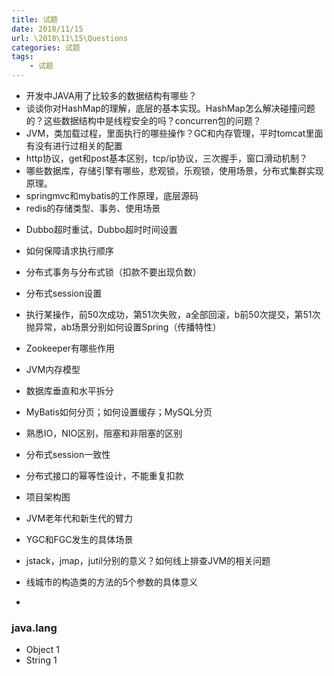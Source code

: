 ```yaml
---
title: 试题
date: 2018/11/15
url: \2018\11\15\Questions
categories: 试题
tags: 
	- 试题
---
```

 <meta name="referrer" content="no-referrer" />


* 开发中JAVA用了比较多的数据结构有哪些？
* 谈谈你对HashMap的理解，底层的基本实现。HashMap怎么解决碰撞问题的？这些数据结构中是线程安全的吗？concurren包的问题？
* JVM，类加载过程，里面执行的哪些操作？GC和内存管理，平时tomcat里面有没有进行过相关的配置
* http协议，get和post基本区别，tcp/ip协议，三次握手，窗口滑动机制？
* 哪些数据库，存储引擎有哪些，悲观锁，乐观锁，使用场景，分布式集群实现原理。
* springmvc和mybatis的工作原理，底层源码
* redis的存储类型、事务、使用场景

<!-- more -->

* Dubbo超时重试，Dubbo超时时间设置
* 如何保障请求执行顺序
* 分布式事务与分布式锁（扣款不要出现负数）
* 分布式session设置
* 执行某操作，前50次成功，第51次失败，a全部回滚，b前50次提交，第51次抛异常，ab场景分别如何设置Spring（传播特性）
* Zookeeper有哪些作用
* JVM内存模型
* 数据库垂直和水平拆分
* MyBatis如何分页；如何设置缓存；MySQL分页
* 熟悉IO，NIO区别，阻塞和非阻塞的区别
* 分布式session一致性
* 分布式接口的幂等性设计，不能重复扣款



* 项目架构图
* JVM老年代和新生代的臂力
* YGC和FGC发生的具体场景
* jstack，jmap，jutil分别的意义？如何线上排查JVM的相关问题
* 线城市的构造类的方法的5个参数的具体意义
* 
### java.lang

* Object 1
* String 1
